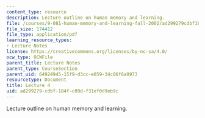 ```yaml
---
content_type: resource
description: Lecture outline on human memory and learning.
file: /courses/9-081-human-memory-and-learning-fall-2002/ad299279cdbf184fc09df31ef0d9eb9c_lecnote4.pdf
file_size: 174412
file_type: application/pdf
learning_resource_types:
- Lecture Notes
license: https://creativecommons.org/licenses/by-nc-sa/4.0/
ocw_type: OCWFile
parent_title: Lecture Notes
parent_type: CourseSection
parent_uid: 64924945-15f9-d3cc-e059-34c06f6a0973
resourcetype: Document
title: Lecture 4
uid: ad299279-cdbf-184f-c09d-f31ef0d9eb9c
---
```

Lecture outline on human memory and learning.